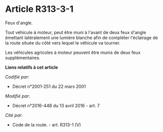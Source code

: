 # Article R313-3-1

Feux d'angle. 

Tout véhicule à moteur, peut être muni à l'avant de deux feux d'angle émettant latéralement une lumière blanche afin de
compléter l'éclairage de la route située du côté vers lequel le véhicule va tourner. 

Les véhicules agricoles à moteur peuvent être munis de deux feux supplémentaires.

**Liens relatifs à cet article**

_Codifié par_:

  - Décret n°2001-251 du 22 mars 2001

_Modifié par_:

  - Décret n°2016-448 du 13 avril 2016 - art. 7

_Cité par_:

  - Code de la route. - art. R313-1 (V)

